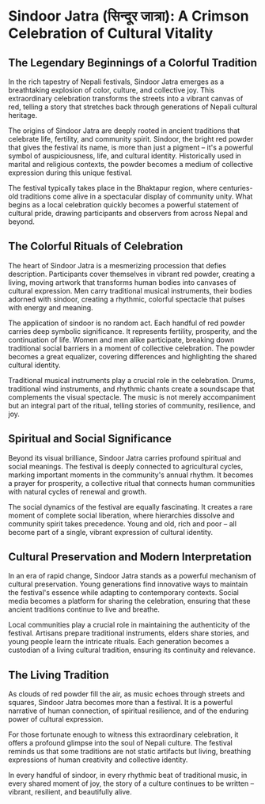 # Sindoor Jatra (सिन्दूर जात्रा): A Crimson Celebration of Cultural Vitality

## The Legendary Beginnings of a Colorful Tradition

In the rich tapestry of Nepali festivals, Sindoor Jatra emerges as a breathtaking explosion of color, culture, and collective joy. This extraordinary celebration transforms the streets into a vibrant canvas of red, telling a story that stretches back through generations of Nepali cultural heritage.

The origins of Sindoor Jatra are deeply rooted in ancient traditions that celebrate life, fertility, and community spirit. Sindoor, the bright red powder that gives the festival its name, is more than just a pigment – it's a powerful symbol of auspiciousness, life, and cultural identity. Historically used in marital and religious contexts, the powder becomes a medium of collective expression during this unique festival.

The festival typically takes place in the Bhaktapur region, where centuries-old traditions come alive in a spectacular display of community unity. What begins as a local celebration quickly becomes a powerful statement of cultural pride, drawing participants and observers from across Nepal and beyond.

## The Colorful Rituals of Celebration

The heart of Sindoor Jatra is a mesmerizing procession that defies description. Participants cover themselves in vibrant red powder, creating a living, moving artwork that transforms human bodies into canvases of cultural expression. Men carry traditional musical instruments, their bodies adorned with sindoor, creating a rhythmic, colorful spectacle that pulses with energy and meaning.

The application of sindoor is no random act. Each handful of red powder carries deep symbolic significance. It represents fertility, prosperity, and the continuation of life. Women and men alike participate, breaking down traditional social barriers in a moment of collective celebration. The powder becomes a great equalizer, covering differences and highlighting the shared cultural identity.

Traditional musical instruments play a crucial role in the celebration. Drums, traditional wind instruments, and rhythmic chants create a soundscape that complements the visual spectacle. The music is not merely accompaniment but an integral part of the ritual, telling stories of community, resilience, and joy.

## Spiritual and Social Significance

Beyond its visual brilliance, Sindoor Jatra carries profound spiritual and social meanings. The festival is deeply connected to agricultural cycles, marking important moments in the community's annual rhythm. It becomes a prayer for prosperity, a collective ritual that connects human communities with natural cycles of renewal and growth.

The social dynamics of the festival are equally fascinating. It creates a rare moment of complete social liberation, where hierarchies dissolve and community spirit takes precedence. Young and old, rich and poor – all become part of a single, vibrant expression of cultural identity.

## Cultural Preservation and Modern Interpretation

In an era of rapid change, Sindoor Jatra stands as a powerful mechanism of cultural preservation. Young generations find innovative ways to maintain the festival's essence while adapting to contemporary contexts. Social media becomes a platform for sharing the celebration, ensuring that these ancient traditions continue to live and breathe.

Local communities play a crucial role in maintaining the authenticity of the festival. Artisans prepare traditional instruments, elders share stories, and young people learn the intricate rituals. Each generation becomes a custodian of a living cultural tradition, ensuring its continuity and relevance.

## The Living Tradition

As clouds of red powder fill the air, as music echoes through streets and squares, Sindoor Jatra becomes more than a festival. It is a powerful narrative of human connection, of spiritual resilience, and of the enduring power of cultural expression.

For those fortunate enough to witness this extraordinary celebration, it offers a profound glimpse into the soul of Nepali culture. The festival reminds us that some traditions are not static artifacts but living, breathing expressions of human creativity and collective identity.

In every handful of sindoor, in every rhythmic beat of traditional music, in every shared moment of joy, the story of a culture continues to be written – vibrant, resilient, and beautifully alive.